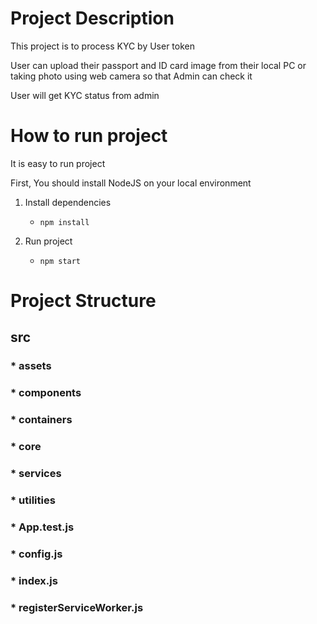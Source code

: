 # Project Description

This project is to process KYC by User token

User can upload their passport and ID card image from their local PC or taking photo using web camera so that Admin can check it

User will get KYC status from admin

# How to run project
It is easy to run project

First, You should install NodeJS on your local environment

1. Install dependencies

    * ```npm install```

2. Run project

    * ```npm start```

# Project Structure

## src
### * assets
### * components
### * containers
### * core
### * services
### * utilities
### * App.test.js
### * config.js
### * index.js
### * registerServiceWorker.js
